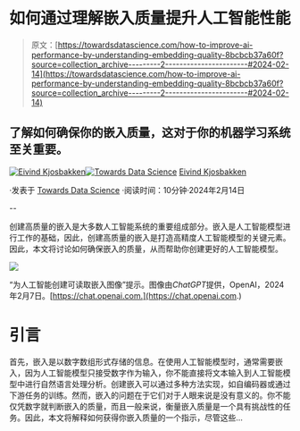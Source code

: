 # 如何通过理解嵌入质量提升人工智能性能

> 原文：[https://towardsdatascience.com/how-to-improve-ai-performance-by-understanding-embedding-quality-8bcbcb37a60f?source=collection_archive---------2-----------------------#2024-02-14](https://towardsdatascience.com/how-to-improve-ai-performance-by-understanding-embedding-quality-8bcbcb37a60f?source=collection_archive---------2-----------------------#2024-02-14)

## 了解如何确保你的嵌入质量，这对于你的机器学习系统至关重要。

[](https://oieivind.medium.com/?source=post_page---byline--8bcbcb37a60f--------------------------------)[![Eivind Kjosbakken](../Images/5f91b74428e1202fc4a176a3dd1cb1c7.png)](https://oieivind.medium.com/?source=post_page---byline--8bcbcb37a60f--------------------------------)[](https://towardsdatascience.com/?source=post_page---byline--8bcbcb37a60f--------------------------------)[![Towards Data Science](../Images/a6ff2676ffcc0c7aad8aaf1d79379785.png)](https://towardsdatascience.com/?source=post_page---byline--8bcbcb37a60f--------------------------------) [Eivind Kjosbakken](https://oieivind.medium.com/?source=post_page---byline--8bcbcb37a60f--------------------------------)

·发表于 [Towards Data Science](https://towardsdatascience.com/?source=post_page---byline--8bcbcb37a60f--------------------------------) ·阅读时间：10分钟·2024年2月14日

--

创建高质量的嵌入是大多数人工智能系统的重要组成部分。嵌入是人工智能模型进行工作的基础，因此，创建高质量的嵌入是打造高精度人工智能模型的关键元素。因此，本文将讨论如何确保嵌入的质量，从而帮助你创建更好的人工智能模型。

![](../Images/4040b4dd006efe4f34dfb309cdf8769d.png)

“为人工智能创建可读取嵌入图像”提示。图像由*ChatGPT*提供，OpenAI，2024年2月7日。[https://chat.openai.com.](https://chat.openai.com.)

# 引言

首先，嵌入是以数字数组形式存储的信息。在使用人工智能模型时，通常需要嵌入，因为人工智能模型只接受数字作为输入，你不能直接将文本输入到人工智能模型中进行自然语言处理分析。创建嵌入可以通过多种方法实现，如自编码器或通过下游任务的训练。然而，嵌入的问题在于它们对于人眼来说是没有意义的。你不能仅凭数字就判断嵌入的质量，而且一般来说，衡量嵌入质量是一个具有挑战性的任务。因此，本文将解释如何获得你嵌入质量的一个指示，尽管这些…
